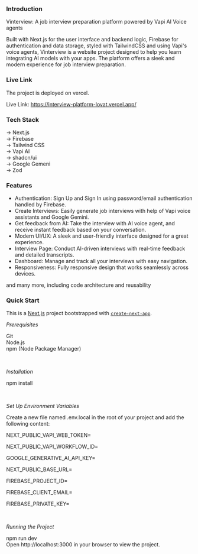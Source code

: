 ### Introduction

Vinterview: A job interview preparation platform powered by Vapi AI Voice agents  

Built with Next.js for the user interface and backend logic, Firebase for authentication and data storage, styled with TailwindCSS and using Vapi's voice agents, Vinterview is a website project designed to help you learn integrating AI models with your apps. The platform offers a sleek and modern experience for job interview preparation.

### Live Link

The project is deployed on vercel.

Live Link: https://interview-platform-lovat.vercel.app/

### Tech Stack
-> Next.js  
-> Firebase  
-> Tailwind CSS   
-> Vapi AI  
-> shadcn/ui  
-> Google Gemeni  
-> Zod

### Features
* Authentication: Sign Up and Sign In using password/email authentication handled by Firebase.
* Create Interviews: Easily generate job interviews with help of Vapi voice assistants and Google Gemini.
* Get feedback from AI: Take the interview with AI voice agent, and receive instant feedback based on your conversation.
* Modern UI/UX: A sleek and user-friendly interface designed for a great experience.
* Interview Page: Conduct AI-driven interviews with real-time feedback and detailed transcripts.
* Dashboard: Manage and track all your interviews with easy navigation.
* Responsiveness: Fully responsive design that works seamlessly across devices.

and many more, including code architecture and reusability

### Quick Start

This is a [Next.js](https://nextjs.org) project bootstrapped with [`create-next-app`](https://nextjs.org/docs/app/api-reference/cli/create-next-app).

*Prerequisites*

Git  
Node.js  
npm (Node Package Manager)

&nbsp;

*Installation*

npm install

&nbsp;

*Set Up Environment Variables*

Create a new file named .env.local in the root of your project and add the following content:

NEXT_PUBLIC_VAPI_WEB_TOKEN=  

NEXT_PUBLIC_VAPI_WORKFLOW_ID=

GOOGLE_GENERATIVE_AI_API_KEY=

NEXT_PUBLIC_BASE_URL=

FIREBASE_PROJECT_ID=

FIREBASE_CLIENT_EMAIL=

FIREBASE_PRIVATE_KEY=

&nbsp;

*Running the Project*

npm run dev  
Open http://localhost:3000 in your browser to view the project.


